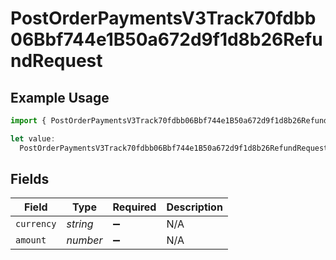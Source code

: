 # PostOrderPaymentsV3Track70fdbb06Bbf744e1B50a672d9f1d8b26RefundRequest

## Example Usage

```typescript
import { PostOrderPaymentsV3Track70fdbb06Bbf744e1B50a672d9f1d8b26RefundRequest } from "@dhaba/safepay-ts/models/operations";

let value:
  PostOrderPaymentsV3Track70fdbb06Bbf744e1B50a672d9f1d8b26RefundRequest = {};
```

## Fields

| Field              | Type               | Required           | Description        |
| ------------------ | ------------------ | ------------------ | ------------------ |
| `currency`         | *string*           | :heavy_minus_sign: | N/A                |
| `amount`           | *number*           | :heavy_minus_sign: | N/A                |